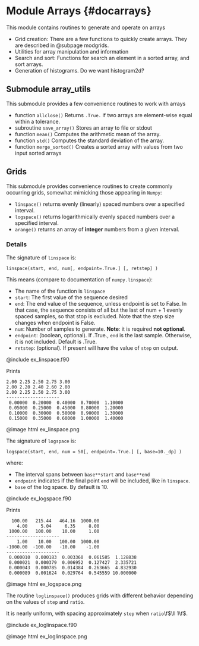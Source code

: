 # Module Arrays {#docarrays}

This module contains routines to generate and operate on arrays

  * Grid creation: There are a few functions to quickly create arrays. They are described in @subpage modgrids.
  * Utilities for array manipulation and information
  * Search and sort: Functions for search an element in a sorted array, and sort arrays.
  * Generation of histograms. Do we want histogram2d?

## Submodule array_utils ##

This submodule provides a few convenience routines to work with arrays

  * function `allclose()`  Returns `.True.` if two arrays are element-wise equal within a tolerance.
  * subroutine `save_array()` Stores an array to file or stdout
  * function `mean()` Computes the arithmetic mean of the array. 
  * function `std()` Computes the standard deviation of the array. 
  * function `merge_sorted()` Creates a sorted array with values from two input sorted arrays
  

## Grids ##

This submodule provides convenience routines to create commonly occurring grids, somewhat mimicking those appearing in `Numpy`:

  * `linspace()` returns evenly (linearly) spaced numbers over a specified interval.
  * `logspace()` returns logarithmically evenly spaced numbers over a specified interval.
  * `arange()` returns an array of **integer** numbers from a given interval.

### Details ###

The signature of `linspace` is:

```
linspace(start, end, num[, endpoint=.True.] [, retstep] )
```

This means (compare to documentation of `numpy.linspace`):
  * The name of the function is `linspace`
  * `start`: The first value of the sequence desired
  * `end`: The end value of the sequence, unless endpoint is set to False. In that case, the sequence consists of all but the last of num + 1 evenly spaced samples, so that stop is excluded. Note that the step size changes when endpoint is False.
  * `num`: Number of samples to generate. **Note**: it is required **not optional**.
  * `endpoint`: (boolean, optional). If .True., `end` is the last sample. Otherwise, it is not included. Default is .True.
  * `retstep`: (optional). If present will have the value of `step` on output.

@include ex_linspace.f90

Prints

```{.shell-session}
2.00 2.25 2.50 2.75 3.00
2.00 2.20 2.40 2.60 2.80
2.00 2.25 2.50 2.75 3.00
--------------------
 0.00000  0.20000  0.40000  0.70000  1.10000
 0.05000  0.25000  0.45000  0.80000  1.20000
 0.10000  0.30000  0.50000  0.90000  1.30000
 0.15000  0.35000  0.60000  1.00000  1.40000
``` 

@image html ex_linspace.png

The signature of `logspace` is:

```
logspace(start, end, num = 50[, endpoint=.True.] [, base=10._dp] )
```

where:
  * The interval spans between `base**start` and `base**end`
  * `endpoint` indicates if the final point `end` will be included, like in `linspace`.
  * `base` of the log space. By default is 10.
  
@include ex_logspace.f90

Prints
```{.shell-session}
  100.00   215.44   464.16  1000.00
    4.00     5.04     6.35     8.00
 1000.00   100.00    10.00     1.00
--------------------
    1.00    10.00   100.00  1000.00
-1000.00  -100.00   -10.00    -1.00
--------------------
 0.000010  0.000183  0.003360  0.061585  1.128838
 0.000021  0.000379  0.006952  0.127427  2.335721
 0.000043  0.000785  0.014384  0.263665  4.832930
 0.000089  0.001624  0.029764  0.545559 10.000000
``` 

@image html ex_logspace.png


The routine `loglinspace()` produces grids with different behavior depending on the values of `step` and `ratio`.

It is nearly uniform, with spacing approximately `step` when `ratio`\f$\ll 1\f$. 

@include ex_loglinspace.f90

@image html ex_loglinspace.png


